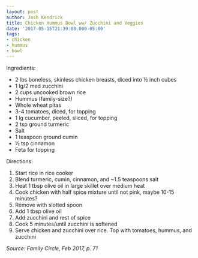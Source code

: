 ```yaml
---
layout: post
author: Josh Kendrick
title: Chicken Hummus Bowl ww/ Zucchini and Veggies
date: '2017-05-15T21:39:00.000-05:00'
tags:
- chicken
- hummus
- bowl
---
```


Ingredients:
* 2 lbs boneless, skinless chicken breasts, diced into ½ inch cubes
* 1 lg/2 med zucchini
* 2 cups uncooked brown rice
* Hummus (family-size?)
* Whole wheat pitas
* 3-4 tomatoes, diced, for topping
* 1 lg cucumber, peeled, sliced, for topping
* 2 tsp ground turmeric
* Salt
* 1 teaspoon ground cumin
* ½ tsp cinnamon
* Feta for topping

Directions:
1. Start rice in rice cooker
2. Blend turmeric, cumin, cinnamon, and ~1.5 teaspoons salt
3. Heat 1 tbsp olive oil in large skillet over medium heat
4. Cook chicken with half spice mixture until not pink, maybe 10-15 minutes?
5. Remove with slotted spoon
6. Add 1 tbsp olive oil
7. Add zucchini and rest of spice
8. Cook 5 minutes/until zucchini is softened
9. Serve chicken and zucchini over rice. Top with tomatoes, hummus, and zucchini

*Source: Family Circle, Feb 2017, p. 71*